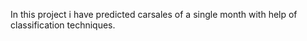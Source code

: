 In this project i have predicted carsales of a single month with help of classification techniques.
